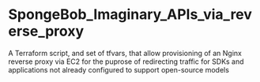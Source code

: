 # SpongeBob_Imaginary_APIs_via_reverse_proxy
 A Terraform script, and set of tfvars, that allow provisioning of an Nginx reverse proxy via EC2 for the puprose of redirecting traffic for SDKs and applications not already configured to support open-source models
